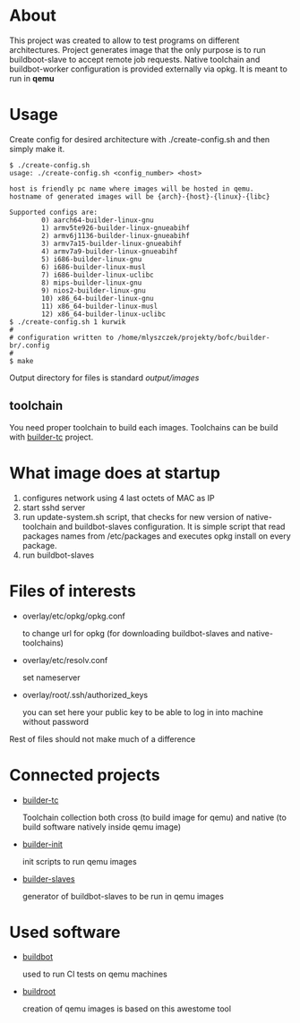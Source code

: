 About
=====

This project was created to allow to test programs on different architectures.
Project generates image that the only purpose is to run buildboot-slave to
accept remote job requests. Native toolchain and buildbot-worker configuration
is provided externally via opkg. It is meant to run in **qemu**

Usage
=====

Create config for desired architecture with ./create-config.sh and then simply
make it.

~~~
$ ./create-config.sh
usage: ./create-config.sh <config_number> <host>

host is friendly pc name where images will be hosted in qemu.
hostname of generated images will be {arch}-{host}-{linux}-{libc}

Supported configs are:
        0) aarch64-builder-linux-gnu
        1) armv5te926-builder-linux-gnueabihf
        2) armv6j1136-builder-linux-gnueabihf
        3) armv7a15-builder-linux-gnueabihf
        4) armv7a9-builder-linux-gnueabihf
        5) i686-builder-linux-gnu
        6) i686-builder-linux-musl
        7) i686-builder-linux-uclibc
        8) mips-builder-linux-gnu
        9) nios2-builder-linux-gnu
        10) x86_64-builder-linux-gnu
        11) x86_64-builder-linux-musl
        12) x86_64-builder-linux-uclibc
$ ./create-config.sh 1 kurwik
#
# configuration written to /home/mlyszczek/projekty/bofc/builder-br/.config
#
$ make
~~~

Output directory for files is standard *output/images*

toolchain
---------

You need proper toolchain to build each images. Toolchains can be build with
[builder-tc](http://git.kurwinet.pl/builder-tc) project.

What image does at startup
==========================

1. configures network using 4 last octets of MAC as IP
2. start sshd server
3. run update-system.sh script, that checks for new version of native-toolchain
   and buildbot-slaves configuration. It is simple script that read packages
   names from /etc/packages and executes opkg install on every package.
4. run buildbot-slaves

Files of interests
==================

* overlay/etc/opkg/opkg.conf

  to change url for opkg (for downloading buildbot-slaves and native-toolchains)

* overlay/etc/resolv.conf

  set nameserver

* overlay/root/.ssh/authorized_keys

  you can set here your public key to be able to log in into machine without
  password

Rest of files should not make much of a difference

Connected projects
==================

* [builder-tc](http://git.kurwinet.pl/builder-tc/)

  Toolchain collection both cross (to build image for qemu) and native (to build
  software natively inside qemu image)

* [builder-init](http://git.kurwinet.pl/builder-init/)

  init scripts to run qemu images

* [builder-slaves](http://git.kurwinet.pl/builder-slaves/)

  generator of buildbot-slaves to be run in qemu images

Used software
=============

* [buildbot](https://github.com/buildbot/buildbot)

  used to run CI tests on qemu machines

* [buildroot](https://buildroot.org/)

  creation of qemu images is based on this awestome tool
